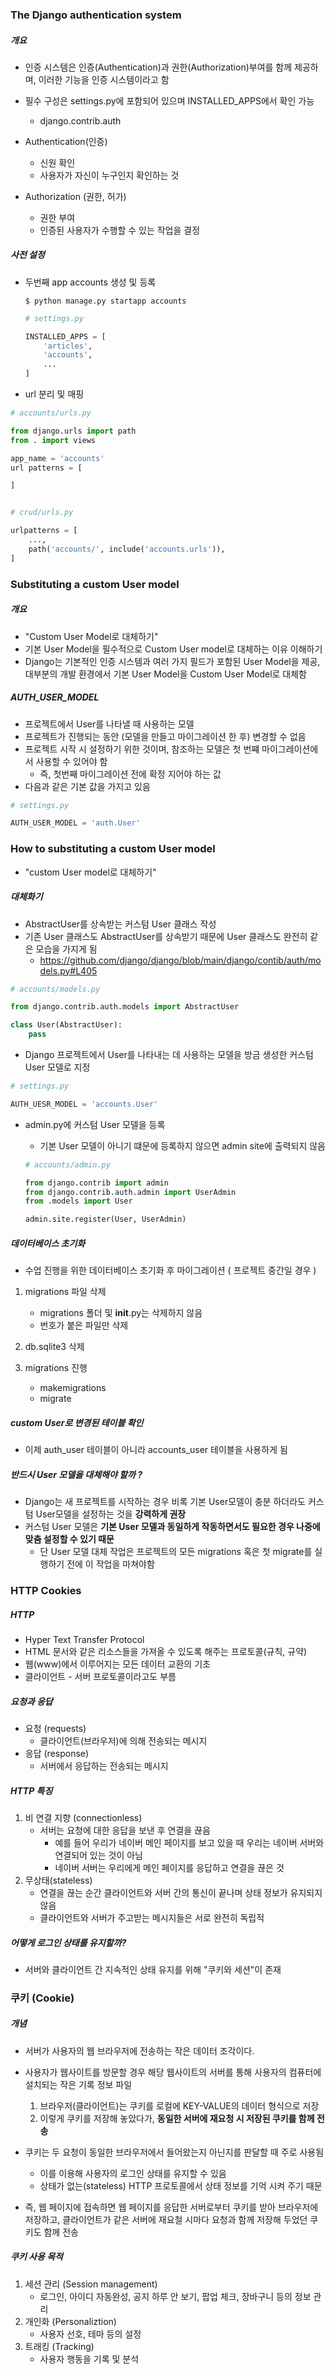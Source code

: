 ### The Django authentication system

##### 개요

- 인증 시스템은 인증(Authentication)과 권한(Authorization)부여를 함께 제공하며, 이러한 기능을 인증 시스템이라고 함

- 필수 구성은 settings.py에 포함되어 있으며 INSTALLED_APPS에서 확인 가능
    - django.contrib.auth

- Authentication(인증)
    - 신원 확인
    - 사용자가 자신이 누구인지 확인하는 것

- Authorization (권한, 허가)
    - 권한 부여
    - 인증된 사용자가 수행할 수 있는 작업을 결정

##### 사전 설정

- 두번째 app accounts 생성 및 등록

    ``` $ python manage.py startapp accounts ```

    ```python
    # settings.py

    INSTALLED_APPS = [
        'articles',
        'accounts',
        ...
    ]
    ```

- url 분리 및 매핑

```python
# accounts/urls.py

from django.urls import path
from . import views

app_name = 'accounts'
url patterns = [

]


# crud/urls.py

urlpatterns = [
    ...,
    path('accounts/', include('accounts.urls')),
]
```

### Substituting a custom User model

##### 개요

- "Custom User Model로 대체하기"
- 기본 User Model을 필수적으로 Custom User model로 대체하는 이유 이해하기
- Django는 기본적인 인증 시스템과 여러 가지 필드가 포함된 User Model을 제공, 대부분의 개발 환경에서 기본 User Model을 Custom User Model로 대체함

##### AUTH_USER_MODEL

- 프로젝트에서 User를 나타낼 때 사용하는 모델
- 프로젝트가 진행되는 동안 (모델을 만들고 마이그레이션 한 후) 변경할 수 없음
- 프로젝트 시작 시 설정하기 위한 것이며, 참조하는 모델은 첫 번쨰 마이그레이션에서 사용할 수 있어야 함
    - 즉, 첫번째 마이그레이션 전에 확정 지어야 하는 값
- 다음과 같은 기본 값을 가지고 있음

```python
# settings.py

AUTH_USER_MODEL = 'auth.User'
```

### How to substituting a custom User model

- "custom User model로 대체하기"

##### 대체화기

- AbstractUser를 상속받는 커스텀 User 클래스 작성
- 기존 User 클래스도 AbstractUser를 상속받기 때문에 User 클래스도 완전히 같은 모습을 가지게 됨
    - https://github.com/django/django/blob/main/django/contib/auth/models.py#L405

```python
# accounts/models.py

from django.contrib.auth.models import AbstractUser

class User(AbstractUser):
    pass

```

- Django 프로젝트에서 User를 나타내는 데 사용하는 모델을 방금 생성한 커스텀 User 모델로 지정

```python
# settings.py

AUTH_UESR_MODEL = 'accounts.User'
```
- admin.py에 커스텀 User 모델을 등록
    - 기본 User 모델이 아니기 떄문에 등록하지 않으면 admin site에 출력되지 않음

    ```python
    # accounts/admin.py

    from django.contrib import admin
    from django.contrib.auth.admin import UserAdmin
    from .models import User

    admin.site.register(User, UserAdmin)
    ```

##### 데이터베이스 초기화

- 수업 진행을 위한 데이터베이스 초기화 후 마이그레이션 ( 프로젝트 중간일 경우 )

1. migrations 파일 삭제
    - migrations 폴더 및 __init__.py는 삭제하지 않음
    - 번호가 붙은 파일만 삭제

2. db.sqlite3 삭제
3. migrations 진행
    - makemigrations
    - migrate

##### custom User로 변경된 테이블 확인

- 이제 auth_user 테이블이 아니라 accounts_user 테이블을 사용하게 됨

##### 반드시 User 모델을 대체해야 할까 ?

- Django는 새 프로젝트를 시작하는 경우 비록 기본 User모델이 충분 하더라도 커스텀 User모델을 설정하는 것을 **강력하게 권장**
- 커스텀 User 모델은 **기본 User 모델과 동일하게 작동하면서도 필요한 경우 나중에 맞춤 설정할 수 있기 때문**
    - 단 User 모델 대체 작업은 프로젝트의 모든 migrations 혹은 첫 migrate를 실행하기 전에 이 작업을 마쳐야함

### HTTP Cookies


##### HTTP

- Hyper Text Transfer Protocol
- HTML 문서와 같은 리소스들을 가져올 수 있도록 해주는 프로토콜(규칙, 규약)
- 웹(www)에서 이루어지는 모든 데이터 교환의 기초
- 클라이언트 - 서버 프로토콜이라고도 부름

##### 요청과 응답
- 요청 (requests)
    - 클라이언트(브라우저)에 의해 전송되는 메시지
- 응답 (response)
    - 서버에서 응답하는 전송되는 메시지

##### HTTP 특징
1. 비 연결 지향 (connectionless)
    - 서버는 요청에 대한 응답을 보낸 후 연결을 끊음
        - 예를 들어 우리가 네이버 메인 페이지를 보고 있을 때 우리는 네이버 서버와 연결되어 있는 것이 아님
        - 네이버 서버는 우리에게 메인 페이지를 응답하고 연결을 끊은 것
2. 무상태(stateless)
    - 연결을 끊는 순간 클라이언트와 서버 간의 통신이 끝나며 상태 정보가 유지되지 않음
    - 클라이언트와 서버가 주고받는 메시지들은 서로 완전히 독립적

##### 어떻게 로그인 상태를 유지할까?
- 서버와 클라이언트 간 지속적인 상태 유지를 위해 "쿠키와 세션"이 존재

### 쿠키 (Cookie)

##### 개념
- 서버가 사용자의 웹 브라우저에 전송하는 작은 데이터 조각이다.
- 사용자가 웹사이트를 방문할 경우 해당 웹사이트의 서버를 통해 사용자의 컴퓨터에 설치되는 작은 기록 정보 파일
    1. 브라우저(클라이언트)는 쿠키를 로컬에 KEY-VALUE의 데이터 형식으로 저장
    2. 이렇게 쿠키를 저장해 놓았다가, **동일한 서버에 재요청 시 저장된 쿠키를 함께 전송**
- 쿠키는 두 요청이 동일한 브라우저에서 들어왔는지 아닌지를 판달할 때 주로 사용됨
    - 이를 이용해 사용자의 로그인 상태를 유지할 수 있음
    - 상태가 없는(stateless) HTTP 프로토콜에서 상태 정보를 기억 시켜 주기 때문

- 즉, 웹 페이지에 접속하면 웹 페이지를 응답한 서버로부터 쿠키를 받아 브라우저에 저장하고, 클라이언트가 같은 서버에 재요철 시마다 요청과 함께 저장해 두었던 쿠키도 함께 전송

##### 쿠키 사용 목적
1. 세션 관리 (Session management)
    - 로그인, 아이디 자동완성, 공지 하루 안 보기, 팝업 체크, 장바구니 등의 정보 관리
2. 개인화 (Personaliztion)
    - 사용자 선호, 테마 등의 설정
3. 트래킹 (Tracking)
    - 사용자 행동을 기록 및 분석
    